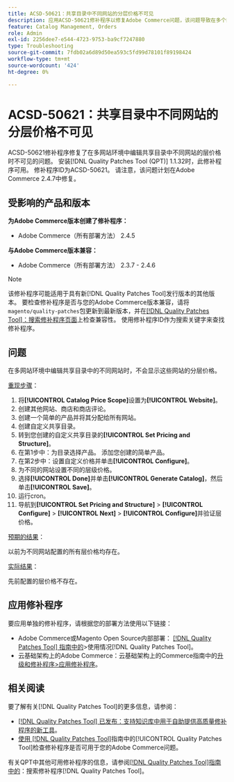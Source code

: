 ```yaml
---
title: ACSD-50621：共享目录中不同网站的分层价格不可见
description: 应用ACSD-50621修补程序以修复Adobe Commerce问题，该问题导致在多个网站环境中编辑共享目录中的不同网站时，无法看到这些网站的层价格。
feature: Catalog Management, Orders
role: Admin
exl-id: 2256dee7-e544-4723-9753-ba9cf7247880
type: Troubleshooting
source-git-commit: 7fdb02a6d89d50ea593c5fd99d78101f89198424
workflow-type: tm+mt
source-wordcount: '424'
ht-degree: 0%

---
```


# ACSD-50621：共享目录中不同网站的分层价格不可见

ACSD-50621修补程序修复了在多网站环境中编辑共享目录中不同网站的层价格时不可见的问题。 安装[!DNL Quality Patches Tool (QPT)] 1.1.32时，此修补程序可用。 修补程序ID为ACSD-50621。 请注意，该问题计划在Adobe Commerce 2.4.7中修复。

## 受影响的产品和版本

**为Adobe Commerce版本创建了修补程序：**

* Adobe Commerce（所有部署方法） 2.4.5

**与Adobe Commerce版本兼容：**

* Adobe Commerce（所有部署方法） 2.3.7 - 2.4.6

>[!NOTE]
>
>该修补程序可能适用于具有新[!DNL Quality Patches Tool]发行版本的其他版本。 要检查修补程序是否与您的Adobe Commerce版本兼容，请将`magento/quality-patches`包更新到最新版本，并在[[!DNL Quality Patches Tool]：搜索修补程序页面](https://experienceleague.adobe.com/tools/commerce-quality-patches/index.html)上检查兼容性。 使用修补程序ID作为搜索关键字来查找修补程序。

## 问题

在多网站环境中编辑共享目录中的不同网站时，不会显示这些网站的分层价格。

<u>重现步骤</u>：

1. 将&#x200B;**[!UICONTROL Catalog Price Scope]**&#x200B;设置为&#x200B;**[!UICONTROL Website]**。
1. 创建其他网站、商店和商店评论。
1. 创建一个简单的产品并将其分配给所有网站。
1. 创建自定义共享目录。
1. 转到您创建的自定义共享目录的&#x200B;**[!UICONTROL Set Pricing and Structure]**。
1. 在第1步中：为目录选择产品。 添加您创建的简单产品。
1. 在第2步中：设置自定义价格并单击&#x200B;**[!UICONTROL Configure]**。
1. 为不同的网站设置不同的层级价格。
1. 选择&#x200B;**[!UICONTROL Done]**&#x200B;并单击&#x200B;**[!UICONTROL Generate Catalog]**，然后单击&#x200B;**[!UICONTROL Save]**。
1. 运行cron。
1. 导航到&#x200B;**[!UICONTROL Set Pricing and Structure]** > **[!UICONTROL Configure]** > **[!UICONTROL Next]** > **[!UICONTROL Configure]**&#x200B;并验证层价格。

<u>预期的结果</u>：

以前为不同网站配置的所有层价格均存在。

<u>实际结果</u>：

先前配置的层价格不存在。

## 应用修补程序

要应用单独的修补程序，请根据您的部署方法使用以下链接：

* Adobe Commerce或Magento Open Source内部部署： [[!DNL Quality Patches Tool] 指南中的](/help/tools/quality-patches-tool/usage.md)>使用情况[!DNL Quality Patches Tool]。
* 云基础架构上的Adobe Commerce：云基础架构上的Commerce指南中的[升级和修补程序>应用修补程序](https://experienceleague.adobe.com/docs/commerce-cloud-service/user-guide/develop/upgrade/apply-patches.html)。

## 相关阅读

要了解有关[!DNL Quality Patches Tool]的更多信息，请参阅：

* [[!DNL Quality Patches Tool] 已发布：支持知识库中用于自助提供高质量修补程序的新工具](https://experienceleague.adobe.com/en/docs/commerce-operations/tools/quality-patches-tool/quality-patches-tool-to-self-serve-quality-patches)。
* [使用 [!DNL Quality Patches Tool]](/help/tools/quality-patches-tool/patches-available-in-qpt/check-patch-for-magento-issue-with-magento-quality-patches.md)指南中的[!UICONTROL Quality Patches Tool]检查修补程序是否可用于您的Adobe Commerce问题。


有关QPT中其他可用修补程序的信息，请参阅[[!DNL Quality Patches Tool]指南中的](https://experienceleague.adobe.com/tools/commerce-quality-patches/index.html)：搜索修补程序[!DNL Quality Patches Tool]。
